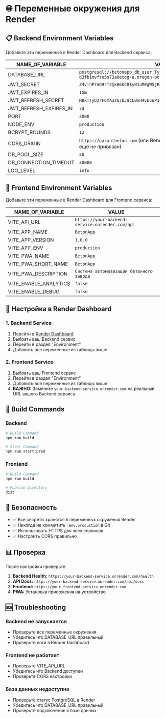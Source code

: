 # 🌐 Переменные окружения для Render

## 📋 Backend Environment Variables

Добавьте эти переменные в Render Dashboard для Backend сервиса:

| NAME_OF_VARIABLE       | VALUE                                                                                                                              |
| ---------------------- | ---------------------------------------------------------------------------------------------------------------------------------- |
| DATABASE_URL           | `postgresql://betonapp_db_user:TyEeViHksHlSSLvCa2rtXglshMtIzpx8@dpg-d3fbiovfte5s73a0ecog-a.oregon-postgres.render.com/betonapp_db` |
| JWT_SECRET             | `Z4v!nP7eQ9rT2@xH6kC8$yB1uM0gW5jR3dL7`                                                                                             |
| JWT_EXPIRES_IN         | `15m`                                                                                                                              |
| JWT_REFRESH_SECRET     | `N8kT!yQ2rF6mA3zG7bJ9cL0xH4vE5uP1sR7`                                                                                              |
| JWT_REFRESH_EXPIRES_IN | `7d`                                                                                                                               |
| PORT                   | `3000`                                                                                                                             |
| NODE_ENV               | `production`                                                                                                                       |
| BCRYPT_ROUNDS          | `12`                                                                                                                               |
| CORS_ORIGIN            | `https://garantbeton.com` (или Render-URL фронтенда, если домен ещё не привязан)                                                   |
| DB_POOL_SIZE           | `20`                                                                                                                               |
| DB_CONNECTION_TIMEOUT  | `30000`                                                                                                                            |
| LOG_LEVEL              | `info`                                                                                                                             |

## 📱 Frontend Environment Variables

Добавьте эти переменные в Render Dashboard для Frontend сервиса:

| NAME_OF_VARIABLE       | VALUE                                                                 |
| ---------------------- | --------------------------------------------------------------------- |
| VITE_API_URL           | `https://your-backend-service.onrender.com/api`                      |
| VITE_APP_NAME          | `BetonApp`                                                            |
| VITE_APP_VERSION       | `1.0.0`                                                               |
| VITE_APP_ENV           | `production`                                                          |
| VITE_PWA_NAME          | `BetonApp`                                                            |
| VITE_PWA_SHORT_NAME    | `BetonApp`                                                            |
| VITE_PWA_DESCRIPTION   | `Система автоматизации бетонного завода`                             |
| VITE_ENABLE_ANALYTICS  | `false`                                                               |
| VITE_ENABLE_DEBUG      | `false`                                                               |

## 🔧 Настройка в Render Dashboard

### 1. Backend Service
1. Перейти в [Render Dashboard](https://dashboard.render.com)
2. Выбрать ваш Backend сервис
3. Перейти в раздел "Environment"
4. Добавить все переменные из таблицы выше

### 2. Frontend Service
1. Выбрать ваш Frontend сервис
2. Перейти в раздел "Environment"
3. Добавить все переменные из таблицы выше
4. **ВАЖНО:** Замените `your-backend-service.onrender.com` на реальный URL вашего Backend сервиса

## 🚀 Build Commands

### Backend
```bash
# Build Command
npm run build

# Start Command
npm run start:prod
```

### Frontend
```bash
# Build Command
npm run build

# Publish Directory
dist
```

## 🔐 Безопасность

- ✅ Все секреты хранятся в переменных окружения Render
- ✅ Никогда не коммитить `.env.production` в Git
- ✅ Использовать HTTPS для всех сервисов
- ✅ Настроить CORS правильно

## 📊 Проверка

После настройки проверьте:

1. **Backend Health:** `https://your-backend-service.onrender.com/health`
2. **API Docs:** `https://your-backend-service.onrender.com/api/docs`
3. **Frontend:** `https://your-frontend-service.onrender.com`
4. **PWA:** Установка приложения на устройство

## 🆘 Troubleshooting

### Backend не запускается
- Проверьте все переменные окружения
- Убедитесь что DATABASE_URL правильный
- Проверьте логи в Render Dashboard

### Frontend не работает
- Проверьте VITE_API_URL
- Убедитесь что Backend доступен
- Проверьте CORS настройки

### База данных недоступна
- Проверьте статус PostgreSQL в Render
- Убедитесь что DATABASE_URL правильный
- Проверьте подключение к базе данных
